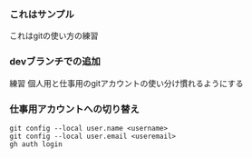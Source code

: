 ### これはサンプル
これはgitの使い方の練習

### devブランチでの追加
練習
個人用と仕事用のgitアカウントの使い分け慣れるようにする

### 仕事用アカウントへの切り替え
```
git config --local user.name <username>
git config --local user.email <useremail>
gh auth login
```